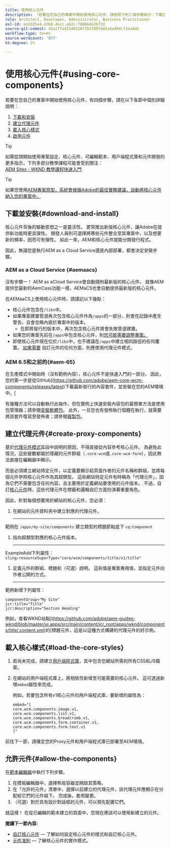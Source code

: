 ```yaml
---
title: 使用核心元件
description: 「若要在您自己的專案中開始使用核心元件，請依照下列三個步驟執行：下載並安裝、建立Proxy元件、載入核心樣式，以及允許範本上的元件。」
role: Architect, Developer, Administrator, Business Practitioner
exl-id: ee2d25e4-e2b8-4ecc-a62c-f0066de2bf2d
source-git-commit: 45a17fe42146516f351f897e85a4a48dcf3aadab
workflow-type: tm+mt
source-wordcount: '977'
ht-degree: 2%

---
```


# 使用核心元件{#using-core-components}

若要在您自己的專案中開始使用核心元件，有四個步驟，請在以下各節中個別詳細說明：

1. [下載和安裝](#download-and-install)
1. [建立代理元件](#create-proxy-components)
1. [載入核心樣式](#load-the-core-styles)
1. [啟用元件](#allow-the-components)

>[!TIP]
>
>如需從頭開始使用專案設定、核心元件、可編輯範本、用戶端程式庫和元件開發的更多指示，下列多部分教學課程可能會受到關注：\
>[AEM Sites - WKND 教學課程快速入門](https://docs.adobe.com/content/help/zh-Hant/experience-manager-learn/getting-started-wknd-tutorial-develop/overview.html)

>[!TIP]
>
>如果您使用[AEM專案原型，系統會根據Adobe的最佳實務建議，自動將核心元件納入您的專案中。](/help/developing/archetype/overview.md)

## 下載並安裝{#download-and-install}

核心元件背後的驅動思想之一是靈活性。 更常推出新版核心元件，讓Adobe在提供新功能時更具彈性。 開發人員則可選擇將哪些元件整合至其專案中，以及想更新的頻率，因而可有彈性。 如此一來，AEM和核心元件就能分開發行程式。

因此，無論您是執行AEM as a Cloud Service還是內部部署，都會決定安裝步驟。

### AEM as a Cloud Service  {#aemaacs}

沒有步驟一！ AEM as aCloud Service會自動隨附最新版的核心元件。 就像AEM提供您最新的AemCass功能一樣，AEMaCS也會自動提供最新版的核心元件。

在AEMaaCS上使用核心元件時，請謹記以下幾點：

* 核心元件包含在`/libs`中。
* 如果專案建置管道再次包含核心元件作為`/apps`的一部分，則會在記錄中產生警告，且會忽略內嵌於專案中的版本。
   * 在即將發行的版本中，再次包含核心元件將會失敗管道建置。
* 如果您的專案先前在`/apps`中包含核心元件，則[您可能需要調整專案。](/help/developing/overview.md#via-aemaacs)
* 即使核心元件現在位於`/libs`中，也不建議在`/apps`中建立相同路徑的任何覆蓋。 [如果需要](/help/developing/guidelines.md#proxy-component-pattern) 自訂元件的任何方面，則應使用代理元件模式。

### AEM 6.5和之前的{#aem-65}

在生產模式中開始時（沒有範例內容），核心元件不是快速入門的一部分。 因此，您的第一步是從GitHub](https://github.com/adobe/aem-core-wcm-components/releases/latest)下載最新發行的內容套件，並安裝在您的AEM環境中。[

有幾種方法可以自動執行此操作，但在實例上快速安裝內容包的最簡單方法是使用包管理器；請參閱[安裝軟體包](https://docs.adobe.com/content/help/en/experience-manager-65/administering/contentmanagement/package-manager.html#installing-packages)。 此外，一旦您也有發佈執行個體在執行，就需要將該套件復寫至發佈者；請參閱[複製包](https://docs.adobe.com/content/help/en/experience-manager-65/administering/contentmanagement/package-manager.html#replicating-packages)。

## 建立代理元件{#create-proxy-components}

基於[代理元件模式](/help/developing/guidelines.md#proxy-component-pattern)區段中說明的原因，不得直接從內容參考核心元件。 為避免此情況，這些變數都屬於隱藏的元件群組（`.core-wcm`或`.core-wcm-form`），因此無法直接在編輯器中顯示。

而是必須建立網站特定元件，以定義要顯示給頁面作者的元件名稱和群組，並將每個元件參照核心元件作為其超類型。 這些網站特定元件有時稱為「代理元件」，因為它們不需要包含任何內容，且主要用於定義網站要使用的元件版本。 不過，自訂[核心元件](/help/developing/customizing.md)時，這些代理元件在標籤和邏輯自訂方面扮演著重要角色。

因此，針對每個想要用於網站的核心元件，您必須：

1. 在網站的元件資料夾中建立對應的代理元件。

   ****
範例在 `/apps/my-site/components` 建立類型的標題節點底下  `cq:Component`

1. 指向超類型對應的核心元件版本。

   ****
ExampleAdd下列屬性：\
   `sling:resourceSuperType="core/wcm/components/title/v1/title"`

1. 定義元件的群組、標題和（可選）說明。 這些值是專案專用值，並指定元件向作者公開的方式。

   ****
範例新增下列屬性：

   ```shell
   componentGroup="My Site"
   jcr:title="Title"  
   jcr:description="Section Heading"
   ```

例如，查看WKND站點](https://github.com/adobe/aem-guides-wknd/blob/master/ui.apps/src/main/content/jcr_root/apps/wknd/components/title/.content.xml)的[標題元件，這是以這種方式構建的代理元件的好示例。

## 載入核心樣式{#load-the-core-styles}

1. 若尚未完成，請建立[用戶端程式庫](https://experienceleague.adobe.com/docs/experience-manager-cloud-service/implementing/developing/full-stack/clientlibs.html)，其中包含您網站所需的所有CSS和JS檔案。
1. 在網站的用戶端程式庫上，將相依性新增至可能需要的核心元件。 這可透過新增`embed`屬性來完成。

   例如，若要包含所有v1核心元件的用戶端程式庫，要新增的屬性為：

   ```shell
   embed="[  
   core.wcm.components.image.v1,  
   core.wcm.components.list.v1,  
   core.wcm.components.breadcrumb.v1,  
   core.wcm.components.form.container.v1,  
   core.wcm.components.form.text.v1  
   ]"
   ```

前往下一節，請確定您的Proxy元件和用戶端程式庫已部署至AEM環境。

## 允許元件{#allow-the-components}

在[範本編輯器](https://docs.adobe.com/content/help/en/experience-manager-cloud-service/sites/authoring/features/templates.html)中執行下列步驟。

1. 在模板編輯器中，選擇佈局容器並開啟其策略。
1. 在「允許的元件」清單中，選擇以前建立的代理元件，該代理元件應顯示在分配給它們的元件組下。 完成後，套用變更。
1. （可選）對於具有設計對話框的元件，可以預先配置它們。

就這樣！ 在從已編輯的範本建立的頁面中，您現在應該可以使用新建立的元件。

**閱讀下一節內容:**

* [自訂核心元件](/help/developing/customizing.md)  — 了解如何設定核心元件的樣式和自訂核心元件。
* [元件准則](/help/developing/guidelines.md)  — 了解核心元件的實作模式。
